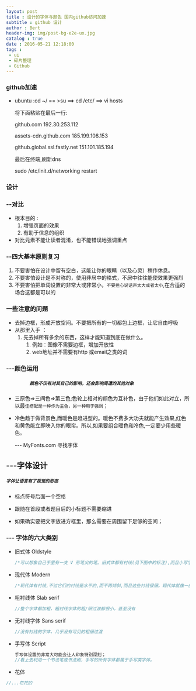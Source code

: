 ```yaml
---
layout: post 
title : 设计的字体与颜色 国内github访问加速
subtitle : github 设计　
author : Bert
header-img: img/post-bg-e2e-ux.jpg
catalog : true
date : 2016-05-21 12:18:00
tags :
 - ui
 - 碎片整理
 - Github
---
```


### github加速

- ubuntu :cd ~/   == >su ==>  cd /etc/  ==>  vi hosts

  将下面粘贴在最后一行:

  github.com  192.30.253.112

  assets-cdn.github.com 185.199.108.153

  github.global.ssl.fastly.net 151.101.185.194

  最后在终端,刷新dns

  sudo /etc/init.d/networking restart 

### 设计

### --对比

- 根本目的 : 
  1. 增强页面的效果
  2. 有助于信息的组织
- 对比元素不能让读者混淆，也不能错误地强调重点

### --四大基本原则复习 

1. 不要害怕在设计中留有空白，这能让你的眼睛（以及心灵）稍作休息。
2. 不要害怕设计是不对称的，使用非居中的格式，不居中往往能使效果更强烈
3. 不要害怕把单词设置的非常大或非常小，`不要担心说话声太大或者太小`,在合适的场合这都是可以的

### 一些注意的问题

- 去掉边框，形成开放空间。不要把所有的一切都包上边框，让它自由呼吸
- 从那里入手 ：
  1. 先去掉所有多余的东西，这样才能知道到底在做什么。
     1. 例如：图像不需要边框，增加开放性
     2. web地址并不需要有http 或email之类的词

### ---颜色运用

##### `			颜色不仅有对其自己的影响，还会影响周遭的其他对象`

- 三原色=>三间色=>第三色;色轮上相对的颜色为互补色，由于他们如此对立，所以最`佳搭配是一种作为主色，另一种用于强调`；

- 冷色趋于做背景色,而暖色是趋进型的。暖色不费多大功夫就能产生效果,红色和黄色能立即映入你的眼帘。所以,如果要组合暖色和冷色,一定要少用些暖色。

   --- MyFonts.com 寻找字体

## ---字体设计

#####  `字体让语言有了视觉的形态`

- 标点符号后面一个空格

- 跟随在首段或者题目后的小标题不需要缩进
- 如果确实要把文字放进方框里，那么需要在周围留下足够的空间；

### --- 字体的六大类别

- 旧式体 Oldstyle

  ```java
  /*可以想象自己手里有一支 V 形笔尖的笔。旧式体都有衬线(见下图中的标注),而且小写字母的衬线总有一个角度(笔的角度),和主干连接处会有一条线(括孤)。由于使用的是这样一支笔,旧式体中的所有曲线笔划都有一种从粗到细的变化,技术上讲,这称为“粗 / 细过渡” 。笔划中的这种对比相对比较缓和,这说明它只是从比较细变化(过渡)为稍微粗一点。如果在曲线笔划的最细部分画一条线,这条线将是对角线。这条线称为强调线(stress)—旧式体有一条对角强调线。
  ```

- 现代体 Modern

  ```php
  /*现代体有衬线,不过它们的衬线是水平的,而不再倾斜,而且这些衬线很细。现代体就像一座钢铁大桥,结构很严格,笔划中有剧烈的粗 / 细过渡(或对比)。因为不存在笔的倾斜,所以强调线完全是垂直的。现代体看起来往往有一种冷酷、高雅的感觉。
  ```

- 粗衬线体 Slab serif

  ```php
  //整个字体都加粗，粗衬线字体的粗/细过渡都很小，甚至没有
  ```

- 无衬线字体 Sans serif

  ```go
  //没有衬线的字体，几乎没有可见的粗细过渡
  ```

- 手写体 Script

  ```php
  手写体设置的非常大可能会让人印象特别深刻；
  //看上去利用一个书法笔或书法刷，手写的所有字体都属于手写类字体。
  ```

- 花体

```javascript
//...花花的
```

